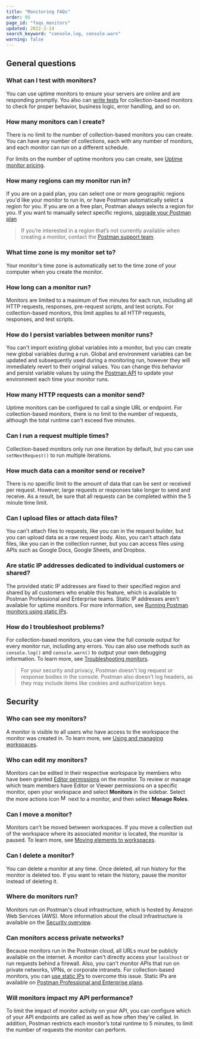 ```yaml
---
title: "Monitoring FAQs"
order: 95
page_id: "faqs_monitors"
updated: 2022-2-14
search_keyword: "console.log, console.warn"
warning: false
---
```


## General questions

### What can I test with monitors?

You can use uptime monitors to ensure your servers are online and are responding promptly. You also can [write tests](/docs/writing-scripts/test-scripts/) for collection-based monitors to check for proper behavior, business logic, error handling, and so on.

### How many monitors can I create?

There is no limit to the number of collection-based monitors you can create. You can have any number of collections, each with any number of monitors, and each monitor can run on a different schedule.

For limits on the number of uptime monitors you can create, see [Uptime monitor pricing](/docs/monitoring-your-api/uptime-monitors/#uptime-monitor-pricing).

### How many regions can my monitor run in?

If you are on a paid plan, you can select one or more geographic regions you'd like your monitor to run in, or have Postman automatically select a region for you. If you are on a free plan, Postman always selects a region for you. If you want to manually select specific regions, [upgrade your Postman plan](https://www.postman.com/pricing)

> If you’re interested in a region that’s not currently available when creating a monitor, contact the [Postman support team](https://www.postman.com/support/).

### What time zone is my monitor set to?

Your monitor's time zone is automatically set to the time zone of your computer when you create the monitor.

### How long can a monitor run?

Monitors are limited to a maximum of five minutes for each run, including all HTTP requests, responses, pre-request scripts, and test scripts. For collection-based monitors, this limit applies to all HTTP requests, responses, and test scripts.

### How do I persist variables between monitor runs?

You can't import existing global variables into a monitor, but you can create new global variables during a run. Global and environment variables can be updated and subsequently used during a monitoring run, however they will immediately revert to their original values. You can change this behavior and persist variable values by using the [Postman API](https://docs.api.getpostman.com/#6517e0d6-3bc3-3da5-ab57-7a578a8504ce) to update your environment each time your monitor runs.

### How many HTTP requests can a monitor send?

Uptime monitors can be configured to call a single URL or endpoint. For collection-based monitors, there is no limit to the number of requests, although the total runtime can't exceed five minutes.

### Can I run a request multiple times?

Collection-based monitors only run one iteration by default, but you can use `setNextRequest()` to run multiple iterations.

### How much data can a monitor send or receive?

There is no specific limit to the amount of data that can be sent or received per request. However, large requests or responses take longer to send and receive. As a result, be sure that all requests can be completed within the 5 minute time limit.

### Can I upload files or attach data files?

You can't attach files to requests, like you can in the request builder, but you can upload data as a raw request body. Also, you can't attach data files, like you can in the collection runner, but you can access files using APIs such as Google Docs, Google Sheets, and Dropbox.

### Are static IP addresses dedicated to individual customers or shared?

The provided static IP addresses are fixed to their specified region and shared by all customers who enable this feature, which is available to Postman Professional and Enterprise teams. Static IP addresses aren't available for uptime monitors. For more information, see [Running Postman monitors using static IPs](/docs/monitoring-your-api/using-static-IPs-to-monitor/).

### How do I troubleshoot problems?

For collection-based monitors, you can view the full console output for every monitor run, including any errors. You can also use methods such as `console.log()` and `console.warn()` to output your own debugging information. To learn more, see [Troubleshooting monitors](/docs/monitoring-your-api/troubleshooting-monitors/).

> For your security and privacy, Postman doesn't log request or response bodies in the console. Postman also doesn't log headers, as they may include items like cookies and authorization keys.

## Security

### Who can see my monitors?

A monitor is visible to all users who have access to the workspace the monitor was created in. To learn more, see [Using and managing workspaces](/docs/collaborating-in-postman/using-workspaces/managing-workspaces/).

### Who can edit my monitors?

Monitors can be edited in their respective workspace by members who have been granted [Editor permissions](/docs/collaborating-in-postman/roles-and-permissions/) on the monitor. To review or manage which team members have Editor or Viewer permissions on a specific monitor, open your workspace and select **Monitors** in the sidebar. Select the more actions icon <img alt="More actions icon" src="https://assets.postman.com/postman-docs/icon-more-actions-v9.jpg#icon" width="16px"> next to a monitor, and then select **Manage Roles**.

### Can I move a monitor?

Monitors can't be moved between workspaces. If you move a collection out of the workspace where its associated monitor is located, the monitor is paused. To learn more, see [Moving elements to workspaces](/docs/collaborating-in-postman/using-workspaces/managing-workspaces/#moving-elements-to-workspaces).

### Can I delete a monitor?

You can delete a monitor at any time. Once deleted, all run history for the monitor is deleted too. If you want to retain the history, pause the monitor instead of deleting it.

### Where do monitors run?

Monitors run on Postman's cloud infrastructure, which is hosted by Amazon Web Services (AWS). More information about the cloud infrastructure is available on the [Security overview](https://www.postman.com/trust/security/).

### Can monitors access private networks?

Because monitors run in the Postman cloud, all URLs must be publicly available on the internet. A monitor can't directly access your `localhost` or run requests behind a firewall. Also, you can't monitor APIs that run on private networks, VPNs, or corporate intranets. For collection-based monitors, you can [use static IPs](/docs/monitoring-your-api/using-static-IPs-to-monitor/) to overcome this issue. Static IPs are available on [Postman Professional and Enterprise plans](https://www.postman.com/pricing).

### Will monitors impact my API performance?

To limit the impact of monitor activity on your API, you can configure which of your API endpoints are called as well as how often they're called. In addition, Postman restricts each monitor’s total runtime to 5 minutes, to limit the number of requests the monitor can perform.
